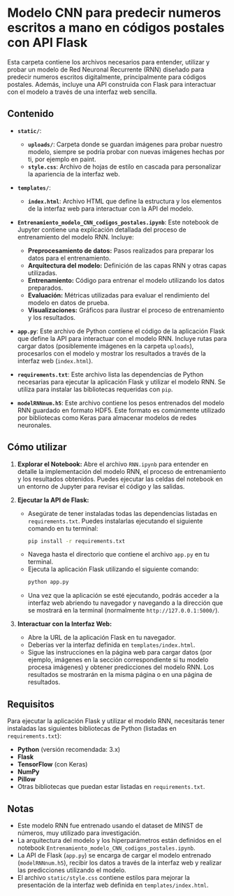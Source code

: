 # Modelo CNN para predecir numeros escritos a mano en códigos postales con API Flask

Esta carpeta contiene los archivos necesarios para entender, utilizar y probar un modelo de Red Neuronal Recurrente (RNN) diseñado para predecir numeros escritos digitalmente, principalmente para códigos postales. Además, incluye una API construida con Flask para interactuar con el modelo a través de una interfaz web sencilla.

## Contenido

* **`static/`**:
    * **`uploads/`**: Carpeta donde se guardan imágenes para probar nuestro modelo, siempre se podría probar con nuevas imágenes hechas por ti, por ejemplo en paint.
    * **`style.css`**: Archivo de hojas de estilo en cascada para personalizar la apariencia de la interfaz web.

* **`templates/`**:
    * **`index.html`**: Archivo HTML que define la estructura y los elementos de la interfaz web para interactuar con la API del modelo.

* **`Entrenamiento_modelo_CNN_codigos_postales.ipynb`**: Este notebook de Jupyter contiene una explicación detallada del proceso de entrenamiento del modelo RNN. Incluye:
    * **Preprocesamiento de datos:** Pasos realizados para preparar los datos para el entrenamiento.
    * **Arquitectura del modelo:** Definición de las capas RNN y otras capas utilizadas.
    * **Entrenamiento:** Código para entrenar el modelo utilizando los datos preparados.
    * **Evaluación:** Métricas utilizadas para evaluar el rendimiento del modelo en datos de prueba.
    * **Visualizaciones:** Gráficos para ilustrar el proceso de entrenamiento y los resultados.

* **`app.py`**: Este archivo de Python contiene el código de la aplicación Flask que define la API para interactuar con el modelo RNN. Incluye rutas para cargar datos (posiblemente imágenes en la carpeta `uploads`), procesarlos con el modelo y mostrar los resultados a través de la interfaz web (`index.html`).

* **`requirements.txt`**: Este archivo lista las dependencias de Python necesarias para ejecutar la aplicación Flask y utilizar el modelo RNN. Se utiliza para instalar las bibliotecas requeridas con `pip`.

* **`modelRNNnum.h5`**: Este archivo contiene los pesos entrenados del modelo RNN guardado en formato HDF5. Este formato es comúnmente utilizado por bibliotecas como Keras para almacenar modelos de redes neuronales.

## Cómo utilizar

1.  **Explorar el Notebook:** Abre el archivo `RNN.ipynb` para entender en detalle la implementación del modelo RNN, el proceso de entrenamiento y los resultados obtenidos. Puedes ejecutar las celdas del notebook en un entorno de Jupyter para revisar el código y las salidas.

2.  **Ejecutar la API de Flask:**
    * Asegúrate de tener instaladas todas las dependencias listadas en `requirements.txt`. Puedes instalarlas ejecutando el siguiente comando en tu terminal:
        ```bash
        pip install -r requirements.txt
        ```
    * Navega hasta el directorio que contiene el archivo `app.py` en tu terminal.
    * Ejecuta la aplicación Flask utilizando el siguiente comando:
        ```bash
        python app.py
        ```
    * Una vez que la aplicación se esté ejecutando, podrás acceder a la interfaz web abriendo tu navegador y navegando a la dirección que se mostrará en la terminal (normalmente `http://127.0.0.1:5000/`).

3.  **Interactuar con la Interfaz Web:**
    * Abre la URL de la aplicación Flask en tu navegador.
    * Deberías ver la interfaz definida en `templates/index.html`.
    * Sigue las instrucciones en la página web para cargar datos (por ejemplo, imágenes en la sección correspondiente si tu modelo procesa imágenes) y obtener predicciones del modelo RNN. Los resultados se mostrarán en la misma página o en una página de resultados.

## Requisitos

Para ejecutar la aplicación Flask y utilizar el modelo RNN, necesitarás tener instaladas las siguientes bibliotecas de Python (listadas en `requirements.txt`):

* **Python** (versión recomendada: 3.x)
* **Flask**
* **TensorFlow** (con Keras)
* **NumPy**
* **Pillow** 
* Otras bibliotecas que puedan estar listadas en `requirements.txt`.

## Notas

* Este modelo RNN fue entrenado usando el dataset de MINST de números, muy utilizado para investigación.
* La arquitectura del modelo y los hiperparámetros están definidos en el notebook `Entrenamiento_modelo_CNN_codigos_postales.ipynb`.
* La API de Flask (`app.py`) se encarga de cargar el modelo entrenado (`modelRNNnum.h5`), recibir los datos a través de la interfaz web y realizar las predicciones utilizando el modelo.
* El archivo `static/style.css` contiene estilos para mejorar la presentación de la interfaz web definida en `templates/index.html`.
